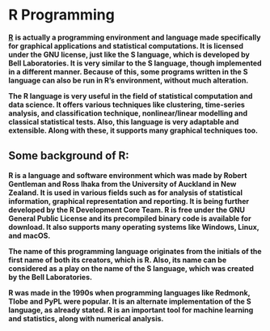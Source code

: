 # R Programming

[**R**](https://www.r-project.org/) **is actually a programming environment and language made specifically for graphical applications and statistical computations. It is licensed under the GNU license, just like the S language, which is developed by Bell Laboratories. It is very similar to the S language, though implemented in a different manner. Because of this, some programs written in the S language can also be run in R’s environment, without much alteration.**

**The R language is very useful in the field of statistical computation and data science. It offers various techniques like clustering, time-series analysis, and classification technique, nonlinear/linear modelling and classical statistical tests. Also, this language is very adaptable and extensible. Along with these, it supports many graphical techniques too.**

## **Some background of R:**

  
  
**R is a language and software environment which was made by Robert Gentleman and Ross Ihaka from the University of Auckland in New Zealand. It is used in various fields such as for analysis of statistical information,  graphical representation and reporting. It is being further developed by the R Development Core Team. R is free under the GNU General Public License and its precompiled binary code is available for download. It also supports many operating systems like Windows, Linux, and macOS.**

**The name of this programming language originates from the initials of the first name of both its creators, which is R. Also, its name can be considered as a play on the name of the S language, which was created by the Bell Laboratories.**

**R was made in the 1990s when programming languages like Redmonk, Tlobe and PyPL were popular. It is an alternate implementation of the S language, as already stated. R is an important tool for machine learning and statistics, along with numerical analysis.**

  


